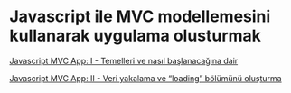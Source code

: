 # Javascript ile MVC modellemesini kullanarak uygulama olusturmak

[Javascript MVC App: I - Temelleri ve nasıl başlanacağına dair](https://youtu.be/CNBZmcozFAQ)

[Javascript MVC App: II - Veri yakalama ve “loading” bölümünü oluşturma](https://youtu.be/df2Oby5eLbk)
